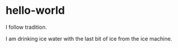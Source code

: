 # hello-world
I follow tradition.

I am drinking ice water with the last bit of ice from the ice machine.

